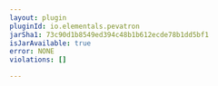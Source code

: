 ```yaml
---
layout: plugin
pluginId: io.elementals.pevatron
jarSha1: 73c90d1b8549ed394c48b1b612ecde78b1dd5bf1
isJarAvailable: true
error: NONE
violations: []

---
```

